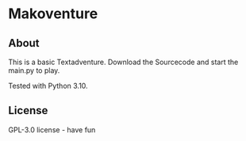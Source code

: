 # Makoventure
## About
This is a basic Textadventure. 
Download the Sourcecode and start the main.py to play.

Tested with Python 3.10.

## License
GPL-3.0 license - have fun